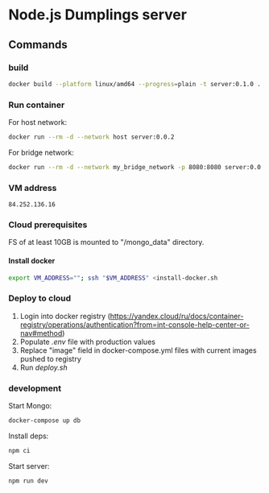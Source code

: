 # Node.js Dumplings server

## Commands

### build

```sh
docker build --platform linux/amd64 --progress=plain -t server:0.1.0 .
```

### Run container

For host network:

```sh
docker run --rm -d --network host server:0.0.2
```

For bridge network:

```sh
docker run --rm -d --network my_bridge_network -p 8080:8080 server:0.0.2
```

### VM address

```
84.252.136.16
```

### Cloud prerequisites

FS of at least 10GB is mounted to "/mongo_data" directory.

#### Install docker

```sh
export VM_ADDRESS=""; ssh "$VM_ADDRESS" <install-docker.sh
```

### Deploy to cloud

1. Login into docker registry (https://yandex.cloud/ru/docs/container-registry/operations/authentication?from=int-console-help-center-or-nav#method)
2. Populate *.env* file with production values
3. Replace "image" field in docker-compose.yml files with current images pushed to registry
4. Run *deploy.sh*

### development

Start Mongo:

```sh
docker-compose up db
```

Install deps:

```sh
npm ci
```

Start server:

```
npm run dev
```


